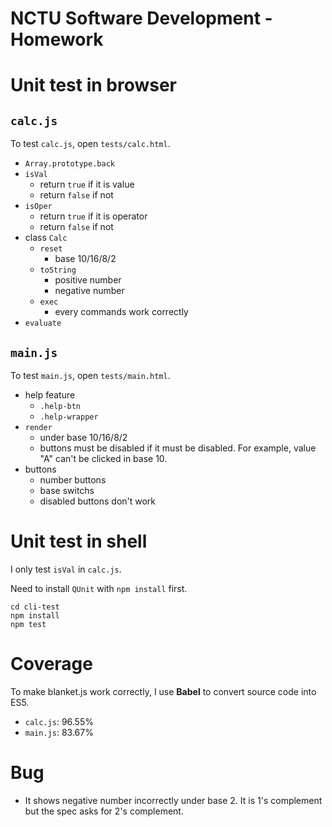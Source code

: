 # NCTU Software Development - Homework

# Unit test in browser

## `calc.js`

To test `calc.js`, open `tests/calc.html`.

- `Array.prototype.back`
- `isVal`
  - return `true` if it is value
  - return `false` if not
- `isOper`
  - return `true` if it is operator
  - return `false` if not
- class `Calc`
  - `reset`
    - base 10/16/8/2
  - `toString`
    - positive number
    - negative number
  - `exec`
    - every commands work correctly
- `evaluate`

## `main.js`

To test `main.js`, open `tests/main.html`.

- help feature
  - `.help-btn`
  - `.help-wrapper`
- `render`
  - under base 10/16/8/2
  - buttons must be disabled if it must be disabled. For example, value "A" can't be clicked in base 10.
- buttons
  - number buttons
  - base switchs
  - disabled buttons don't work

# Unit test in shell

I only test `isVal` in `calc.js`.

Need to install `QUnit` with `npm install` first.

```
cd cli-test
npm install
npm test
```

# Coverage

To make blanket.js work correctly, I use **Babel** to convert source code into ES5.

- `calc.js`: 96.55%
- `main.js`: 83.67%

# Bug

- It shows negative number incorrectly under base 2. It is 1's complement but the spec asks for 2's complement.
